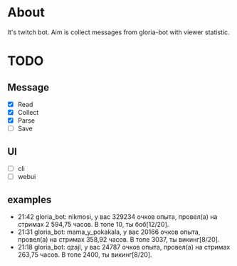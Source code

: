 # About

It's twitch bot. Aim is collect messages from gloria-bot with viewer statistic.

# TODO

## Message
- [x] Read
- [x] Collect
- [x] Parse
- [ ] Save

## UI
- [ ] cli
- [ ] webui

## examples

- 21:42 gloria_bot: nikmosi, у вас 329234 очков опыта, провел(а) на стримах 2 594,75 часов. В топе 10, ты боб[12/20].
- 21:31 gloria_bot: mama_y_pokakala, у вас 20166 очков опыта, провел(а) на стримах 358,92 часов. В топе 3037, ты викинг[8/20].
- 21:18 gloria_bot: qzajl, у вас 24787 очков опыта, провел(а) на стримах 263,75 часов. В топе 2400, ты викинг[8/20].
